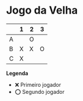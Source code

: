# Jogo da Velha

|   | 1 | 2 | 3 |
|---|---|---|---|
| A |   | O |   |
| B | X | X | O |
| C | X |   |   |

**Legenda**

- ❌ Primeiro jogador 
- ⭕ Segundo jogador
